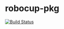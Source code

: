 robocup-pkg
===========
[![Build Status](https://travis-ci.org/PyroTeam/robocup-pkg.svg?branch=devel)](https://travis-ci.org/PyroTeam/robocup-pkg)
